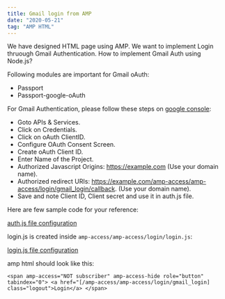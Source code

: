 ```yaml
---
title: Gmail login from AMP
date: "2020-05-21"
tag: "AMP HTML"
---
```

We have designed HTML page using AMP. We want to implement Login thruough Gmail Authentication.
How to implement Gmail Auth using Node.js?


Following modules are important for Gmail oAuth:
* Passport
* Passport-google-oAuth

For Gmail Authentication, please follow these steps on [google console](https://console.developers.google.com):
* Goto APIs & Services.
* Click on Credentials.
* Click on oAuth ClientID.
* Configure OAuth Consent Screen.
* Create oAuth Client ID.
* Enter Name of the Project.
* Authorized Javascript Origins: https://example.com (Use your domain name).
* Authorized redirect URIs: https://example.com/amp-access/amp-access/login/gmail_login/callback. (Use your domain name).
* Save and note Client ID, Client secret and use it in  auth.js file.

Here are few sample code for your reference:

[auth.js file configuration](https://gist.github.com/ankitadhandha/1dc96bcfb6c286808de56bc2951411cf)

login.js is created inside `amp-access/amp-access/login/login.js`:

[login.js file configuration](https://gist.github.com/ankitadhandha/1dc96bcfb6c286808de56bc2951411cf)

amp html should look like this:

`<span amp-access="NOT subscriber" amp-access-hide role="button" tabindex="0">
<a href="[/amp-access/amp-access/login/gmail_login] class="logout">Login</a>
</span>`



